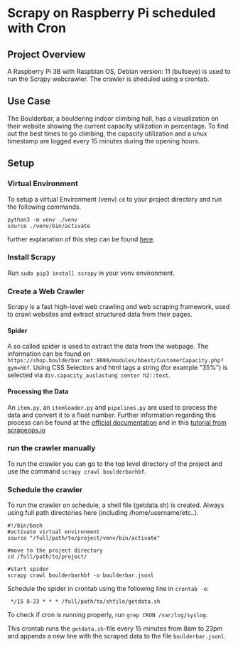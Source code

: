 # Scrapy on Raspberry Pi scheduled with Cron

## Project Overview

A Raspberry Pi 3B with Raspbian OS, Debian version: 11 (bullseye) is used to run the Scrapy webcrawler. The crawler is sheduled using a crontab.

## Use Case

The Boulderbar, a bouldering indoor climbing hall, has a visualization on their website showing the current capacity utilization in percentage. To find out the best times to go climbing, the capacity utilization and a unux timestamp are logged every 15 minutes during the opening hours.

## Setup

### Virtual Environment

To setup a virtual Environment (venv) `cd` to your project directory and run the following commands.

```
python3 -m venv ./venv
source ./venv/bin/activate
```

further explanation of this step can be found [here](https://geektechstuff.com/2019/01/14/creating-a-virtual-python-environment-python/).

### Install Scrapy

Run `sudo pip3 install scrapy` in your venv environment.

### Create a Web Crawler

Scrapy is a fast high-level web crawling and web scraping framework, used to crawl websites and extract structured data from their pages.

#### Spider

A so called spider is used to extract the data from the webpage.
The information can be found on `https://shop.boulderbar.net:8080/modules/bbext/CustomerCapacity.php?gym=hbf`. Using CSS Selectors and html tags a string (for example "35%") is selected via `div.capacity_auslastung center h2::text`.

#### Processing the Data

An `item.py`, an `itemloader.py` and `pipelines.py` are used to process the data and convert it to a float number.
Further information regarding this process can be found at the [official documentation](https://docs.scrapy.org/en/latest/intro/tutorial.html) and in this [tutorial from scrapeops.io](https://scrapeops.io/python-scrapy-playbook/scrapy-beginners-guide/)

### run the crawler manually

To run the crawler you can go to the top level directory of the project and use the command `scrapy crawl boulderbarhbf`.

### Schedule the crawler

To run the crawler on schedule, a shell file (getdata.sh) is created. Always using full path directories here (including /home/username/etc..).

```
#!/bin/bash
#activate virtual environment
source "/full/path/to/project/venv/bin/activate"

#move to the project directory
cd /full/path/to/project/

#start spider
scrapy crawl boulderbarhbf -o boulderbar.jsonl
```

Schedule the spider in crontab using the following line in `crontab -e`:

```
 */15 8-23 * * * /full/path/to/shfile/getdata.sh
```

To check if cron is running properly, run `grep CRON /var/log/syslog`.

This crontab runs the `getdata.sh`-file every 15 minutes from 8am to 23pm and appends a new line with the scraped data to the file `boulderbar.jsonl`.
